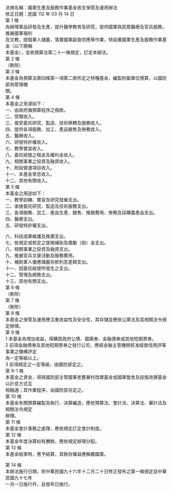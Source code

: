 法規名稱：國軍生產及服務作業基金收支保管及運用辦法  
修正日期：民國 112 年 03 月 14 日  
第 1 條  
為辦理軍品研發及生產，提升醫學教育及研究，提供國軍與民眾醫療及官兵服務，推展國軍福利  
及文教，提倡軍人儲蓄，落實國軍副食供應等作業，特設置國軍生產及服務作業基金（以下簡稱  
本基金），並依預算法第二十一條規定，訂定本辦法。  
第 2 條  
（刪除）  
第 3 條  
本基金為預算法第四條第一項第二款所定之特種基金，編製附屬單位預算，以國防部為管理機  
關。  
第 4 條  
本基金之來源如下：  
一、由政府循預算程序之撥款。  
二、受贈收入。  
三、接受委託研究、製造、技術移轉及服務收入。  
四、提供各項服務、加工、產品銷售及勞務收入。  
五、醫療收入。  
六、研發特許權收入。  
七、教學實習收入。  
八、委託經營之租金及權利金收入。  
九、相關事業之投資及融資收入。  
十、附設營運項目收入。  
十一、本基金孳息收入。  
十二、其他有關收入。  
第 5 條  
本基金之用途如下：  
一、教學訓練、實習及研究發展支出。  
二、承接委託研究、製造及技術服務支出。  
三、各項服務、加工、產品生產、銷售、推銷費用、勞務及採購農產品支出。  
四、醫療支出。  
五、研發特許權支出。  


六、科技成果維護及推廣支出。  
七、依規定或核定之提撥補助及獎勵（助）金支出。  
八、相關事業之投資及融資支出。  
九、推展官兵文康活動及服務費用。  
十、補助軍人優惠儲蓄存款利息差額支出。  
十一、因委託經營所發生之支出。  
十二、管理及總務支出。  
十三、其他有關支出。  
第 6 條  
（刪除）  
第 7 條  
（刪除）  
第 8 條  
本基金之保管及運用應注重收益性及安全性，其存儲並應依公庫法及其相關法令規定辦理。  
第 9 條  
1 本基金為增加收益，得購買政府公債、國庫券、金融債券或其他短期票券。  
2 前項金融債券及其他短期票券之發行公司，應經金融主管機關核准經營信用評等事業之機構評定  
為一定等級以上。  
3 前項規定之一定等級，由國防部定之。  
第 9-1 條  
本基金之資金，得與國防部主管國軍老舊眷村改建基金或國軍營舍及設施改建基金以計息方式互  
相融通；其作業程序，由國防部另定之。  
第 10 條  
本基金有關預算編製及執行、決算編造，應依預算法、會計法、決算法、審計法及相關法令規定  
辦理。  
第 11 條  
本基金會計事務之處理，應依規定訂定會計制度。  
第 12 條  
本基金年度決算如有賸餘，應依規定辦理分配。  
第 13 條  
本基金結束時，應予結算，其餘存權益應解繳國庫。  


第 14 條  
本辦法施行日期，除中華民國九十六年十二月二十日修正發布之第一條規定自中華民國九十七年  
一月一日施行外，自發布日施行。  


